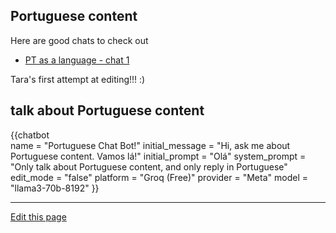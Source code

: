 ## Portuguese content

Here are good chats to check out

- [PT as a language - chat 1](https://community.prod.aws.cyber-boardroom.com/web/chat/view/2024-09-27/10/3e97cd71-bfee-4c3a-912f-158411b04d9b/5453922b-f155-41d2-9c36-597c57f19f45)


Tara's first attempt at editing!!! :)

## talk about Portuguese content

{{chatbot   
    name = "Portuguese Chat Bot!" 
    initial_message = "Hi, ask me about Portuguese content. Vamos lá!" 
    initial_prompt = "Olá"
    system_prompt = "Only talk about Portuguese content, and only reply in Portuguese"
    edit_mode = "false" 
    platform = "Groq (Free)" 
    provider = "Meta" 
    model = "llama3-70b-8192"
}}

<script type="module" src="/web_components/js/chat-bots/Chatbot_OpenAI.mjs"></script>
<script src="https://cdn.jsdelivr.net/npm/marked/marked.min.js"></script>

----

[Edit this page](https://github.com/the-cyber-boardroom/cbr-custom--portuguese/edit/dev/cbr_custom_portuguese/custom/cbr_content/en/web-pages/portuguese/index.md)
